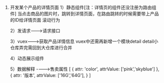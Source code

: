 1. 开发某个产品的详情页面
    1）静态组件[注：详情页的组件还没注册为路由组件]
      当点击商品的图片时，跳转到详情页面，在路由跳转的时候需要带上产品的ID给详情页面
      滚动行为

    2）发请求--->请求接口

    3）vuex--->获取产品详情信息
      vuex中还需再新增一个模块detail
      detail小仓库弄完需回到大仓库进行合并

    4）动态展示组件

    5）数据解释 ---->售卖属性
    [
      {
        attr: 'color',
        attrValue: ['pink','skyblue']
      },
      {
        attr: '版本',
        attrValue: ['16G','64G'],
      }
    ]

